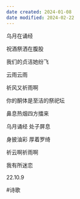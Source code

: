 ```yaml
---
date created: 2024-01-08
date modified: 2024-02-22
---
```

乌月在诵经

祝酒祭洒在腹股

我们的贞洁她纷飞

云雨云雨

祈风又祈雨啊

你的酮体是至洁的祭祀坛

鼻息热烟四方擂来

乌月诵经 处子屏息

身披油彩 厚着罗绮

祈云啊祈雨啊

我有所迷恋

22.10.9

#诗歌

